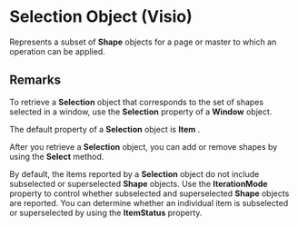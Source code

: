 
# Selection Object (Visio)

Represents a subset of  **Shape** objects for a page or master to which an operation can be applied.


## Remarks

To retrieve a  **Selection** object that corresponds to the set of shapes selected in a window, use the **Selection** property of a **Window** object.

The default property of a  **Selection** object is **Item** .

After you retrieve a  **Selection** object, you can add or remove shapes by using the **Select** method.

By default, the items reported by a  **Selection** object do not include subselected or superselected **Shape** objects. Use the **IterationMode** property to control whether subselected and superselected **Shape** objects are reported. You can determine whether an individual item is subselected or superselected by using the **ItemStatus** property.

